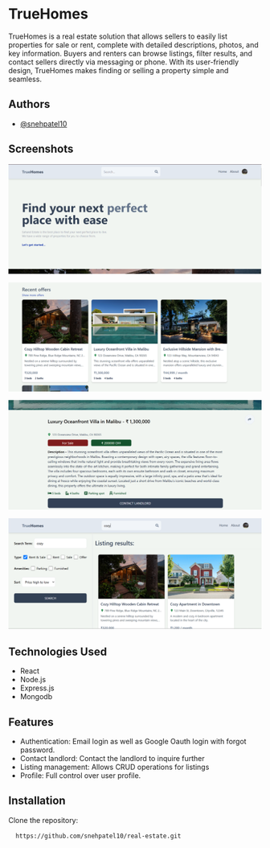 
# TrueHomes

TrueHomes is a real estate solution that allows sellers to easily list properties for sale or rent, complete with detailed descriptions, photos, and key information. Buyers and renters can browse listings, filter results, and contact sellers directly via messaging or phone. With its user-friendly design, TrueHomes makes finding or selling a property simple and seamless.


## Authors

- [@snehpatel10](https://www.github.com/snehpatel10)


## Screenshots

![image alt](https://github.com/snehpatel10/SCT_WD_1/blob/main/Screenshot%20.png?raw=true)

![image alt](https://github.com/snehpatel10/SCT_WD_1/blob/main/Screenshot%202.png?raw=true)

![image alt](https://github.com/snehpatel10/SCT_WD_1/blob/main/Screenshot%203.png?raw=true)

![image alt](https://github.com/snehpatel10/SCT_WD_1/blob/main/Screenshot%204.png?raw=true)
## Technologies Used

- React
- Node.js
- Express.js
- Mongodb
## Features

- Authentication: Email login as well as Google Oauth login with forgot password.
- Contact landlord: Contact the landlord to inquire further
- Listing management: Allows CRUD operations for listings
- Profile: Full control over user profile.


## Installation

Clone the repository:

```bash
  https://github.com/snehpatel10/real-estate.git
```
    
